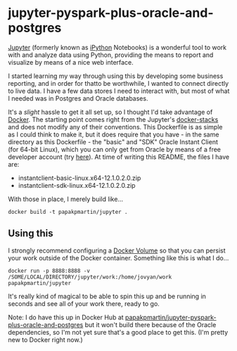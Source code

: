 # jupyter-pyspark-plus-oracle-and-postgres

[Jupyter](http://jupyter.org) (formerly known as [iPython](http://ipython.org) Notebooks) is a wonderful tool to work with and analyze data using Python, providing the means to report and visualize by means of a nice web interface.

I started learning my way through using this by developing some business reporting, and in order for thatto be worthwhile, I wanted to connect directly to live data. I have a few data stores I need to interact with, but most of what I needed was in Postgres and Oracle databases.

It's a _slight_ hassle to get it all set up, so I thought I'd take advantage of [Docker](https://docker.com). The starting point comes right from the Jupyter's [docker-stacks](https://github.com/jupyter/docker-stacks) and does not modify any of their conventions. This Dockerfile is as simple as I could think to make it, but it does require that you have - in the same directory as this Dockerfile - the "basic" and "SDK" Oracle Instant Client (for 64-bit Linux), which you can only get from Oracle by means of a free developer account (try [here](http://www.oracle.com/technetwork/topics/linuxx86-64soft-092277.html)). At time of writing this README, the files I have are:

* instantclient-basic-linux.x64-12.1.0.2.0.zip
* instantclient-sdk-linux.x64-12.1.0.2.0.zip

With those in place, I merely build like...

```docker
docker build -t papakpmartin/jupyter .
```

## Using this

I strongly recommend configuring a [Docker Volume](https://docs.docker.com/engine/tutorials/dockervolumes/) so that you can persist your work outside of the Docker container. Something like this is what I do...

```docker
docker run -p 8888:8888 -v /SOME/LOCAL/DIRECTORY/jupyter/work:/home/jovyan/work papakpmartin/jupyter
```

It's really kind of magical to be able to spin this up and be running in seconds and see all of your work there, ready to go.

Note: I do have this up in Docker Hub at [papakpmartin/jupyter-pyspark-plus-oracle-and-postgres](https://hub.docker.com/r/papakpmartin/jupyter-pyspark-plus-oracle-and-postgres/) but it won't build there because of the Oracle dependencies, so I'm not yet sure that's a good place to get this. (I'm pretty new to Docker right now.)
